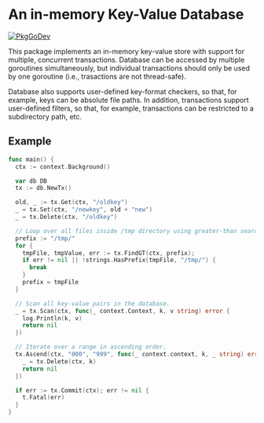 # An in-memory Key-Value Database

[![PkgGoDev](https://pkg.go.dev/badge/bvkgo/kvmemdb)](https://pkg.go.dev/github.com/bvkgo/kvmemdb)

This package implements an in-memory key-value store with support for multiple,
concurrent transactions. Database can be accessed by multiple goroutines
simultaneously, but individual transactions should only be used by one
goroutine (i.e., trasactions are not thread-safe).

Database also supports user-defined key-format checkers, so that, for example,
keys can be absolute file paths. In addition, transactions support user-defined
filters, so that, for example, transactions can be restricted to a subdirectory
path, etc.

## Example

```go
func main() {
  ctx := context.Background()

  var db DB
  tx := db.NewTx()

  old, _ := tx.Get(ctx, "/oldkey")
  _ = tx.Set(ctx, "/newkey", old + "new")
  _ = tx.Delete(ctx, "/oldkey")

  // Loop over all files inside /tmp directory using greater-than search repeatedly.
  prefix := "/tmp/"
  for {
    tmpFile, tmpValue, err := tx.FindGT(ctx, prefix);
    if err != nil || !strings.HasPrefix(tmpFile, "/tmp/") {
      break
    }
    prefix = tmpFile
  }

  // Scan all key-value pairs in the database.
  _ = tx.Scan(ctx, func(_ context.Context, k, v string) error {
    log.Println(k, v)
    return nil
  })

  // Iterate over a range in ascending order.
  tx.Ascend(ctx, "000", "999", func(_ context.context, k, _ string) error {
    _ = tx.Delete(ctx, k)
    return nil
  })

  if err := tx.Commit(ctx); err != nil {
    t.Fatal(err)
  }
}
```
